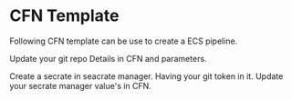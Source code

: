 # CFN Template
Following CFN template can be use to create a ECS pipeline.

Update your git repo Details in CFN and parameters.

Create a secrate in seacrate manager. 
Having your git token in it.
Update your secrate manager value's in CFN. 
